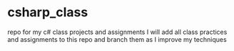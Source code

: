 # csharp_class
repo for my c# class projects and assignments
I will add all class practices and assignments to this repo and branch them as I improve my techniques
